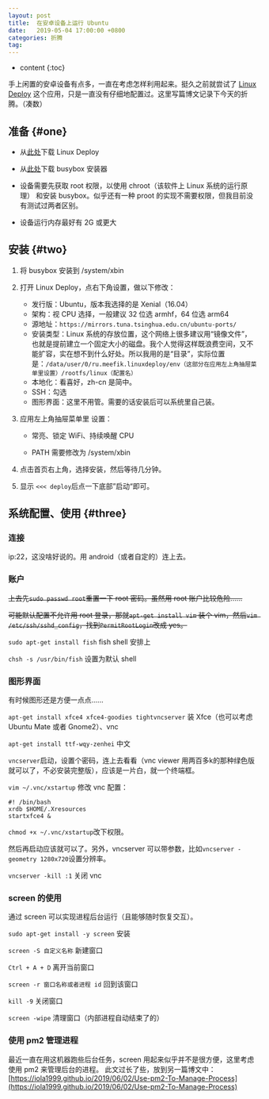 ```yaml
---
layout: post
title:  在安卓设备上运行 Ubuntu
date:   2019-05-04 17:00:00 +0800
categories: 折腾
tag: 
---
```


* content
{:toc}


手上闲置的安卓设备有点多，一直在考虑怎样利用起来。挺久之前就尝试了 [Linux Deploy](https://github.com/meefik/linuxdeploy) 这个应用，只是一直没有仔细地配置过。这里写篇博文记录下今天的折腾。（凑数）



## 准备			{#one}

+ 从[此处](https://github.com/meefik/linuxdeploy/releases)下载 Linux Deploy
+ 从[此处](https://github.com/meefik/busybox/releases)下载 busybox 安装器

+ 设备需要先获取 root 权限，以使用 chroot（该软件上 Linux 系统的运行原理） 和安装 busybox。似乎还有一种 proot 的实现不需要权限，但我目前没有测试过两者区别。

+ 设备运行内存最好有 2G 或更大




安装			{#two}
------------------------------------
1. 将 busybox 安装到 /system/xbin
2. 打开 Linux Deploy，点右下角设置，做以下修改：
   - 发行版：Ubuntu，版本我选择的是 Xenial（16.04）
   - 架构：视 CPU 选择，一般建议 32 位选 armhf，64 位选 arm64
   - 源地址：`https://mirrors.tuna.tsinghua.edu.cn/ubuntu-ports/`
   - 安装类型：Linux 系统的存放位置，这个网络上很多建议用“镜像文件”，也就是提前建立一个固定大小的磁盘。我个人觉得这样既浪费空间，又不能扩容，实在想不到什么好处。所以我用的是“目录”，实际位置是：`/data/user/0/ru.meefik.linuxdeploy/env（这部分在应用左上角抽屉菜单里设置）/rootfs/linux（配置名）`
   - 本地化：看喜好，zh-cn 是简中。
   - SSH：勾选
   - 图形界面：这里不用管。需要的话安装后可以系统里自己装。
3. 应用左上角抽屉菜单里 设置：

   - 常亮、锁定 WiFi、持续唤醒 CPU
   
   - PATH 需要修改为 /system/xbin
4. 点击首页右上角，选择安装，然后等待几分钟。
5. 显示 `<<< deploy`后点一下底部”启动“即可。




系统配置、使用			{#three}
------------------------------------

### 连接

ip:22，这没啥好说的。用 android（或者自定的）连上去。

### 账户

~~上去先`sudo passwd root`重置一下 root 密码。虽然用 root 账户比较危险......~~

~~可能默认配置不允许用 root 登录，那就`apt-get install vim` 装个 vim，然后`vim /etc/ssh/sshd_config`，找到`PermitRootLogin`改成 yes。~~

`sudo apt-get install fish` fish shell 安排上

`chsh -s /usr/bin/fish` 设置为默认 shell

### 图形界面

有时候图形还是方便一点点......

`apt-get install xfce4 xfce4-goodies tightvncserver` 装 Xfce（也可以考虑 Ubuntu Mate 或者 Gnome2）、vnc

`apt-get install ttf-wqy-zenhei` 中文

`vncserver`启动，设置个密码，连上去看看（vnc viewer 用两百多k的那种绿色版就可以了，不必安装完整版），应该是一片白，就一个终端框。

`vim ~/.vnc/xstartup` 修改 vnc 配置：

```shell
#! /bin/bash
xrdb $HOME/.Xresources
startxfce4 &
```

`chmod +x ~/.vnc/xstartup`改下权限。

然后再启动应该就可以了。另外，vncserver 可以带参数，比如`vncserver -geometry 1280x720`设置分辨率。

`vncserver -kill :1` 关闭 vnc

### screen 的使用

通过 screen 可以实现进程后台运行（且能够随时恢复交互）。

`sudo apt-get install -y screen` 安装

`screen -S 自定义名称` 新建窗口

`Ctrl + A + D` 离开当前窗口

`screen -r 窗口名称或者进程 id` 回到该窗口

`kill -9` 关闭窗口

`screen -wipe` 清理窗口（内部进程自动结束了的）

### 使用 pm2 管理进程

最近一直在用这机器跑些后台任务，screen 用起来似乎并不是很方便，这里考虑使用 pm2 来管理后台的进程。
此文过长了些，放到另一篇博文中： [https://iola1999.github.io/2019/06/02/Use-pm2-To-Manage-Process](https://iola1999.github.io/2019/06/02/Use-pm2-To-Manage-Process)
